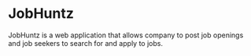 # JobHuntz

JobHuntz is a web application that allows company to post job openings and job seekers to search for and apply to jobs.
